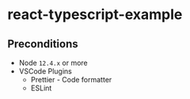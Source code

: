 # react-typescript-example

## Preconditions

* Node `12.4.x` or more
* VSCode Plugins
  * Prettier - Code formatter
  * ESLint

